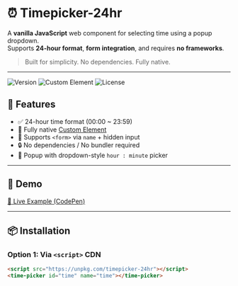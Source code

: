# ⏰ Timepicker-24hr

A **vanilla JavaScript** web component for selecting time using a popup dropdown.  
Supports **24-hour format**, **form integration**, and requires **no frameworks**.

> Built for simplicity. No dependencies. Fully native.

---

![Version](https://img.shields.io/badge/status-stable-brightgreen)
![Custom Element](https://img.shields.io/badge/web--component-native-blue)
![License](https://img.shields.io/github/license/yourname/villana-timepicker)

## 🔧 Features

- ✅ 24-hour time format (00:00 ~ 23:59)
- 🧩 Fully native [Custom Element](https://developer.mozilla.org/en-US/docs/Web/Web_Components)
- 📝 Supports `<form>` via `name` + hidden input
- 🔒 No dependencies / No bundler required
- 🎨 Popup with dropdown-style `hour : minute` picker

---

## 🚀 Demo

[🔗 Live Example (CodePen)](https://codepen.io/pickuse2013/pen/ByybOLd)

---

## 📦 Installation

### Option 1: Via `<script>` CDN

```html
<script src="https://unpkg.com/timepicker-24hr"></script>
<time-picker id="time" name="time"></time-picker>
```